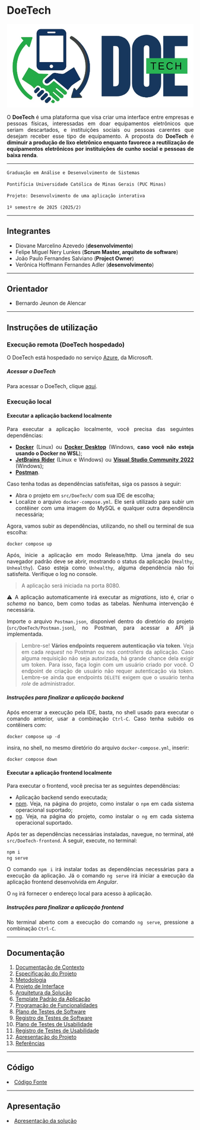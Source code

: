 <div align="justify">

# DoeTech

<div align="center">

![DoeTech](docs/img/logo.jpeg)

</div>

O **DoeTech** é uma plataforma que visa criar uma interface entre empresas e pessoas físicas, interessadas em doar equipamentos eletrônicos que seriam descartados, e instituições sociais ou pessoas carentes que desejam receber esse tipo de equipamento. A proposta do **DoeTech** é **diminuir a produção de lixo eletrônico enquanto favorece a reutilização de equipamentos eletrônicos por instituições de cunho social e pessoas de baixa renda**.

<hr>

`Graduação em Análise e Desenvolvimento de Sistemas`

`Pontifícia Universidade Católica de Minas Gerais (PUC Minas)`

`Projeto: Desenvolvimento de uma aplicação interativa`

`1º semestre de 2025 (2025/2)`

<hr>

## Integrantes

* Diovane Marcelino Azevedo (**desenvolvimento**)
* Felipe Miguel Nery Lunkes (**Scrum Master, arquiteto de software**)
* João Paulo Fernandes Salviano (**Project Owner**)
* Verônica Hoffmann Fernandes Adler (**desenvolvimento**)

<hr>

## Orientador

* Bernardo Jeunon de Alencar


<hr>

## Instruções de utilização

### Execução remota (DoeTech hospedado)

O DoeTech está hospedado no serviço [Azure](https://azure.microsoft.com/pt-br/), da Microsoft.

##### Acessar o DoeTech

Para acessar o DoeTech, clique [aqui](https://ambitious-desert-0ad52340f.6.azurestaticapps.net).

### Execução local

#### Executar a aplicação backend localmente

Para executar a aplicação localmente, você precisa das seguintes dependências:

* [**Docker**](https://docs.docker.com/engine/install/) (Linux) ou [**Docker Desktop**](https://docs.docker.com/desktop/setup/install/windows-install/) (Windows, **caso você não esteja usando o Docker no WSL**);
* [**JetBrains Rider**](https://www.jetbrains.com/rider/) (Linux e Windows) ou [**Visual Studio Community 2022**](https://visualstudio.microsoft.com/pt-br/vs/community/) (Windows);
* [**Postman**](https://www.postman.com/downloads/).

Caso tenha todas as dependências satisfeitas, siga os passos à seguir:

* Abra o projeto em `src/DoeTech/` com sua IDE de escolha;
* Localize o arquivo `docker-compose.yml`. Ele será utilizado para subir um contêiner com uma imagem do MySQL e qualquer outra dependência necessária;

Agora, vamos subir as dependências, utilizando, no shell ou terminal de sua escolha:

```shell
docker compose up
```

Após, inicie a aplicação em modo Release/http. Uma janela do seu navegador padrão deve se abrir, mostrando o status da aplicação (`Healthy`, `Unhealthy`). Caso esteja como `Unhealthy`, alguma dependência não foi satisfeita. Verifique o log no console.

> A aplicação será iniciada na porta 8080.

:warning: A aplicação automaticamente irá executar as *migrations*, isto é, criar o *schema* no banco, bem como todas as tabelas. Nenhuma intervenção é necessária.

Importe o arquivo `Postman.json`, disponível dentro do diretório do projeto (`src/DoeTech/Postman.json`), no Postman, para acessar a API já implementada.

> Lembre-se! **Vários endpoints requerem autenticação via token**. Veja em cada *request* no Postman ou nos *controllers* da aplicação. Caso alguma requisição não seja autorizada, há grande chance dela exigir um token. Para isso, faça login com um usuário criado por você. O endpoint de criação de usuário não requer autenticação via token. Lembre-se ainda que endpoints `DELETE` exigem que o usuário tenha *role* de administrador. 

##### Instruções para finalizar a aplicação backend

Após encerrar a execução pela IDE, basta, no shell usado para executar o comando anterior, usar a combinação `Ctrl-C`. Caso tenha subido os contêiners com:

```shell
docker compose up -d
``` 

insira, no shell, no mesmo diretório do arquivo `docker-compose.yml`, inserir:

```shell
docker compose down
``` 

#### Executar a aplicação frontend localmente

Para executar o frontend, você precisa ter as seguintes dependências:

* Aplicação backend sendo executada;
* [npm](https://www.npmjs.com/). Veja, na página do projeto, como instalar o `npm` em cada sistema operacional suportado;
* [ng](https://angular.dev/). Veja, na página do projeto, como instalar o `ng` em cada sistema operacional suportado.

Após ter as dependências necessárias instaladas, navegue, no terminal, até `src/DoeTech-frontend`. À seguir, execute, no terminal:

```shell
npm i
ng serve
```

O comando `npm i` irá instalar todas as dependências necessárias para a execução da aplicação. Já o comando `ng serve` irá iniciar a execução da aplicação frontend desenvolvida em *Angular*.

O `ng` irá fornecer o endereço local para acesso à aplicação.

##### Instruções para finalizar a aplicação frontend

No terminal aberto com a execução do comando `ng serve`, pressione a combinação `Ctrl-C`.

<hr>

## Documentação

<ol>
<li><a href="docs/01-Documentação de Contexto.md"> Documentação de Contexto</a></li>
<li><a href="docs/02-Especificação do Projeto.md"> Especificação do Projeto</a></li>
<li><a href="docs/03-Metodologia.md"> Metodologia</a></li>
<li><a href="docs/04-Projeto de Interface.md"> Projeto de Interface</a></li>
<li><a href="docs/05-Arquitetura da Solução.md"> Arquitetura da Solução</a></li>
<li><a href="docs/06-Template Padrão da Aplicação.md"> Template Padrão da Aplicação</a></li>
<li><a href="docs/07-Programação de Funcionalidades.md"> Programação de Funcionalidades</a></li>
<li><a href="docs/08-Plano de Testes de Software.md"> Plano de Testes de Software</a></li>
<li><a href="docs/09-Registro de Testes de Software.md"> Registro de Testes de Software</a></li>
<li><a href="docs/10-Plano de Testes de Usabilidade.md"> Plano de Testes de Usabilidade</a></li>
<li><a href="docs/11-Registro de Testes de Usabilidade.md"> Registro de Testes de Usabilidade</a></li>
<li><a href="docs/12-Apresentação do Projeto.md"> Apresentação do Projeto</a></li>
<li><a href="docs/13-Referências.md"> Referências</a></li>
</ol>

<hr>

## Código

<li><a href="src/README.md"> Código Fonte</a></li>

<hr>

## Apresentação

<li><a href="presentation/README.md"> Apresentação da solução</a></li>

</div>